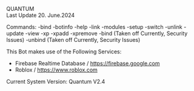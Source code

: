 QUANTUM                                                      
Last Update 20. June.2024

Commands:
-bind
-botinfo
-help
-link
-modules
-setup
-switch
-unlink
-update
-view
-xp
-xpadd
-xpremove
-bind (Taken off Currently, Security Issues)
-unbind (Taken off Currently, Security Issues)

This Bot makes use of the Following Services:
- Firebase Realtime Database / https://firebase.google.com
- Roblox / https://www.roblox.com

Current System Version:
Quantum V2.4
